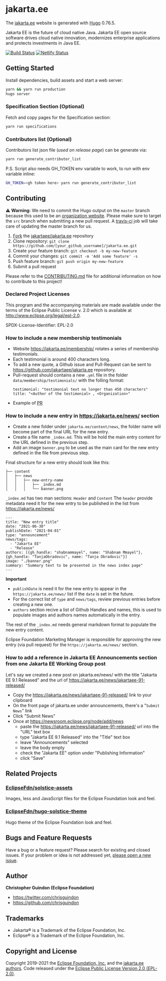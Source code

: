 # jakarta.ee

The [jakarta.ee](https://jakarta.ee) website is generated with [Hugo](https://gohugo.io/documentation/) 0.76.5.

Jakarta EE is the future of cloud native Java. Jakarta EE open source software drives cloud native innovation, modernizes enterprise applications and protects investments in Java EE.

[![Build Status](https://travis-ci.org/jakartaee/jakarta.ee.svg?branch=src)](https://travis-ci.org/jakartaee/jakarta.ee) [![Netlify Status](https://api.netlify.com/api/v1/badges/8d42015f-09c7-46b1-9f9c-419404d01f6d/deploy-status)](https://app.netlify.com/sites/jakartaee/deploys)

## Getting Started

Install dependencies, build assets and start a web server:

```bash
yarn && yarn run production
hugo server
```

### Specification Section (Optional)

Fetch and copy pages for the Specification section:

```bash
yarn run specifications
```

### Contributors list (Optional)

Contributors list json file (_used on release page_) can be generate via:

```bash
yarn run generate_contributor_list
```

P.S. Script also needs GH_TOKEN env variable to work, to run with env variable inline:

```bash
GH_TOKEN=<gh token here> yarn run generate_contributor_list
```

## Contributing

:warning: **Warning:**  We need to commit the Hugo output on the `master` branch because this used to be an [organization website](https://help.github.com/en/github/working-with-github-pages/about-github-pages#publishing-sources-for-github-pages-sites). Please make sure to target the `src` branch when submitting a new pull request. A [travis-ci](https://github.com/jakartaee/jakarta.ee/blob/src/.travis.yml) job will take care of updating the master branch for us.

1. [Fork](https://help.github.com/articles/fork-a-repo/) the [jakartaee/jakarta.ee](https://github.com/jakartaee/jakarta.ee) repository
2. Clone repository: `git clone https://github.com/[your_github_username]/jakarta.ee.git`
3. Create your feature branch: `git checkout -b my-new-feature`
4. Commit your changes: `git commit -m 'Add some feature' -s`
5. Push feature branch: `git push origin my-new-feature`
6. Submit a pull request

Please refer to the [CONTRIBUTING.md](https://github.com/jakartaee/jakarta.ee/blob/src/CONTRIBUTING.md) file for additional information on how to contribute to this project!

### Declared Project Licenses

This program and the accompanying materials are made available under the terms
of the Eclipse Public License v. 2.0 which is available at
http://www.eclipse.org/legal/epl-2.0.

SPDX-License-Identifier: EPL-2.0

### How to include a new membership testimonials
* Website https://jakarta.ee/membership/ rotates a series of membership testimonials.
* Each testimonial is around 400 characters long.
* To add a new quote, a Github issue and Pull-Request can be sent to https://github.com/jakartaee/jakarta.ee repository.
* Pull-request should contains a new `.yml` file in the folder `data/membership/testimonials/` with the folling format:
    ```
    testimonial: "testimonial text no longer than 450 characters"
    title: "<Author of the testimonial> , <Organization>"
    ```
* Example of [PR](https://github.com/jakartaee/jakarta.ee/pull/1097/files )

### How to include a new entry in https://jakarta.ee/news/ section

* Create a new folder under `jakarta.ee/content/news`, the folder name will become part of the final URL for the new entry.
* Create a file name `_index.md`. This will be hold the main entry content for the URL defined in the previous step.
* Add an image `banner.png` to be used as the main card for the new entry defined in the file from previous step.

Final structure for a new entry should look like this:
```
├── content
│   ├── news
│   │   ├── new-entry-name
│   │   │   ├── _index.md
│   │   │   └── banner.png
```

`_index.md` has two man sections: `Header` and `Content`
The `header` provide metadata need it for the new entry to be published in the list from https://jakarta.ee/news/

```
---
title: "New entry title"
date: "2021-06-30"
publishDate: "2021-04-01"
type: "announcement"
news/tags:
  - "Jakarta EE"
  - "Release"
authors: [{gh_handle: "shabnammayel", name: "Shabnam Mmayel"}, {gh_handle: "TanjaObradovic", name: "Tanja Obradovic"}]
image: "./banner.png"
summary: "Summary text to be presented in the news index page"
---
```

**Important**

-  `publishDate` is need it for the new entry to appear in the `https://jakarta.ee/news/` list if the `date` is set in the future.
- For the correct list of `type` and `news/tags`, review previous entries before creating a new one.
- `authors` section recive a list of Github Handles and names, this is used to populate images and authors names automatically in the entry.

The rest of the `_index.md` needs general markdown format to populate the new entry content. 

Eclipse Foundation Marketing Manager is responsible for approving the new entry (via pull request) for the `https://jakarta.ee/news/` section.


### How to add a reference in Jakarta EE Announcements section from one Jakarta EE Working Group post

Let's say we created a new post on jakarta.ee/news/ with the title "Jakarta EE 9.1 Released" and the url of https://jakarta.ee/news/jakartaee-91-released/

- Copy the https://jakarta.ee/news/jakartaee-91-released/ link to your clipboard
- On the front page of jakarta.ee under announcements, there's a "`Submit News`" link
- Click "Submit News"
- Once at https://newsroom.eclipse.org/node/add/news
    - paste the https://jakarta.ee/news/jakartaee-91-released/ url into the "URL" text box
    - type "Jakarta EE 9.1 Released" into the "Title" text box
    - leave "Announcements" selected
    - leave the body empty
    - check the "Jakarta EE" option under "Publishing Information"
    - click "Save"



## Related Projects

### [EclipseFdn/solstice-assets](https://github.com/EclipseFdn/solstice-assets)

Images, less and JavaScript files for the Eclipse Foundation look and feel.

### [EclipseFdn/hugo-solstice-theme](https://github.com/EclipseFdn/hugo-solstice-theme)

Hugo theme of the Eclipse Foundation look and feel.

## Bugs and Feature Requests

Have a bug or a feature request? Please search for existing and closed issues. If your problem or idea is not addressed yet, [please open a new issue](https://github.com/jakartaee/jakarta.ee/issues/new).

## Author

**Christopher Guindon (Eclipse Foundation)**

- <https://twitter.com/chrisguindon>
- <https://github.com/chrisguindon>

## Trademarks

* Jakarta® is a Trademark of the Eclipse Foundation, Inc.
* Eclipse® is a Trademark of the Eclipse Foundation, Inc.

## Copyright and License

Copyright 2019-2021 the [Eclipse Foundation, Inc.](https://www.eclipse.org) and the [jakarta.ee authors](https://github.com/jakartaee/jakarta.ee/graphs/contributors). Code released under the [Eclipse Public License Version 2.0 (EPL-2.0)](https://github.com/jakartaee/jakarta.ee/blob/src/LICENSE).

